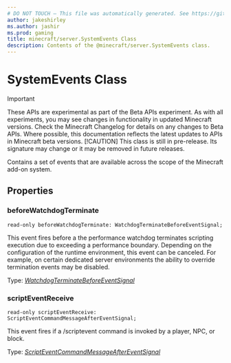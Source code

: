 ```yaml
---
# DO NOT TOUCH — This file was automatically generated. See https://github.com/mojang/minecraftapidocsgenerator to modify descriptions, examples, etc.
author: jakeshirley
ms.author: jashir
ms.prod: gaming
title: minecraft/server.SystemEvents Class
description: Contents of the @minecraft/server.SystemEvents class.
---
```

# SystemEvents Class
>[!IMPORTANT]
>These APIs are experimental as part of the Beta APIs experiment. As with all experiments, you may see changes in functionality in updated Minecraft versions. Check the Minecraft Changelog for details on any changes to Beta APIs. Where possible, this documentation reflects the latest updates to APIs in Minecraft beta versions.
> [!CAUTION]
> This class is still in pre-release.  Its signature may change or it may be removed in future releases.

Contains a set of events that are available across the scope of the Minecraft add-on system.

## Properties

### **beforeWatchdogTerminate**
`read-only beforeWatchdogTerminate: WatchdogTerminateBeforeEventSignal;`

This event fires before a the performance watchdog terminates scripting execution due to exceeding a performance boundary. Depending on the configuration of the runtime environment, this event can be canceled. For example, on certain dedicated server environments the ability to override termination events may be disabled.

Type: [*WatchdogTerminateBeforeEventSignal*](WatchdogTerminateBeforeEventSignal.md)

### **scriptEventReceive**
`read-only scriptEventReceive: ScriptEventCommandMessageAfterEventSignal;`

This event fires if a /scriptevent command is invoked by a player, NPC, or block.

Type: [*ScriptEventCommandMessageAfterEventSignal*](ScriptEventCommandMessageAfterEventSignal.md)
